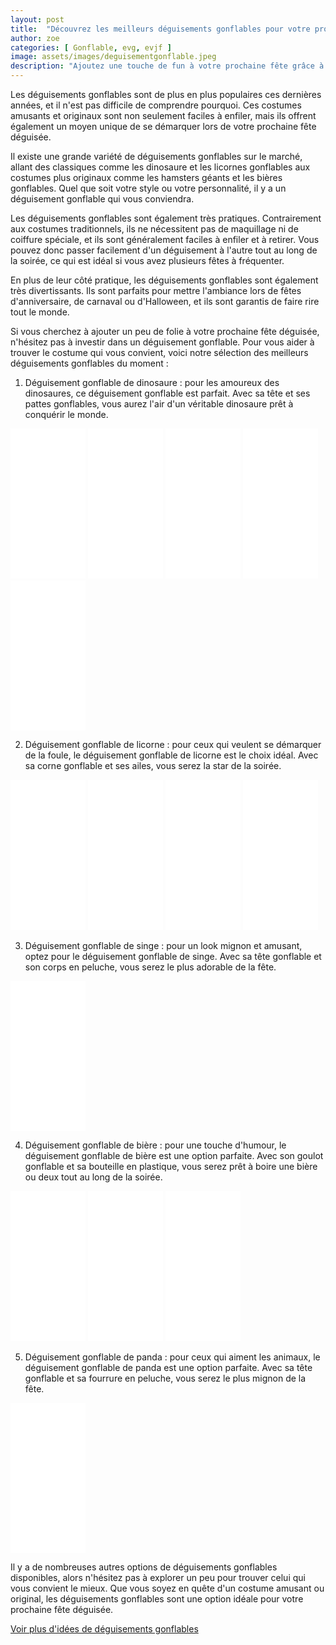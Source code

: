 ```yaml
---
layout: post
title:  "Découvrez les meilleurs déguisements gonflables pour votre prochaine fête"
author: zoe
categories: [ Gonflable, evg, evjf ]
image: assets/images/deguisementgonflable.jpeg 
description: "Ajoutez une touche de fun à votre prochaine fête grâce à notre sélection des meilleurs déguisements gonflables. Que vous soyez à la recherche d'un déguisement original, amusant ou effrayant, nous avons rassemblé pour vous une liste des déguisements gonflables les plus populaires. Faites votre choix parmi notre sélection et préparez-vous à passer une soirée inoubliable !"
---
```

Les déguisements gonflables sont de plus en plus populaires ces dernières années, et il n'est pas difficile de comprendre pourquoi. Ces costumes amusants et originaux sont non seulement faciles à enfiler, mais ils offrent également un moyen unique de se démarquer lors de votre prochaine fête déguisée.

Il existe une grande variété de déguisements gonflables sur le marché, allant des classiques comme les dinosaure et les licornes gonflables aux costumes plus originaux comme les hamsters géants et les bières gonflables. Quel que soit votre style ou votre personnalité, il y a un déguisement gonflable qui vous conviendra.

Les déguisements gonflables sont également très pratiques. Contrairement aux costumes traditionnels, ils ne nécessitent pas de maquillage ni de coiffure spéciale, et ils sont généralement faciles à enfiler et à retirer. Vous pouvez donc passer facilement d'un déguisement à l'autre tout au long de la soirée, ce qui est idéal si vous avez plusieurs fêtes à fréquenter.

En plus de leur côté pratique, les déguisements gonflables sont également très divertissants. Ils sont parfaits pour mettre l'ambiance lors de fêtes d'anniversaire, de carnaval ou d'Halloween, et ils sont garantis de faire rire tout le monde.

Si vous cherchez à ajouter un peu de folie à votre prochaine fête déguisée, n'hésitez pas à investir dans un déguisement gonflable. Pour vous aider à trouver le costume qui vous convient, voici notre sélection des meilleurs déguisements gonflables du moment :

1. Déguisement gonflable de dinosaure : pour les amoureux des dinosaures, ce déguisement gonflable est parfait. Avec sa tête et ses pattes gonflables, vous aurez l'air d'un véritable dinosaure prêt à conquérir le monde.

<iframe sandbox="allow-popups allow-scripts allow-modals allow-forms allow-same-origin" style="width:120px;height:240px;" marginwidth="0" marginheight="0" scrolling="no" frameborder="0" src="//ws-eu.amazon-adsystem.com/widgets/q?ServiceVersion=20070822&OneJS=1&Operation=GetAdHtml&MarketPlace=FR&source=ss&ref=as_ss_li_til&ad_type=product_link&tracking_id=costumehall0c-21&marketplace=amazon&region=FR&placement=B09Q34DBDL&asins=B09Q34DBDL&linkId=106653d8ce0c064b1647c651c04b5592&show_border=true&link_opens_in_new_window=true"></iframe>
<iframe sandbox="allow-popups allow-scripts allow-modals allow-forms allow-same-origin" style="width:120px;height:240px;" marginwidth="0" marginheight="0" scrolling="no" frameborder="0" src="//ws-eu.amazon-adsystem.com/widgets/q?ServiceVersion=20070822&OneJS=1&Operation=GetAdHtml&MarketPlace=FR&source=ss&ref=as_ss_li_til&ad_type=product_link&tracking_id=costumehall0c-21&marketplace=amazon&region=FR&placement=B07NY5NGBK&asins=B07NY5NGBK&linkId=7ca7758b5f10e1d89200030e2f961fba&show_border=true&link_opens_in_new_window=true"></iframe>
<iframe sandbox="allow-popups allow-scripts allow-modals allow-forms allow-same-origin" style="width:120px;height:240px;" marginwidth="0" marginheight="0" scrolling="no" frameborder="0" src="//ws-eu.amazon-adsystem.com/widgets/q?ServiceVersion=20070822&OneJS=1&Operation=GetAdHtml&MarketPlace=FR&source=ss&ref=as_ss_li_til&ad_type=product_link&tracking_id=costumehall0c-21&marketplace=amazon&region=FR&placement=B0BGHJMDV2&asins=B0BGHJMDV2&linkId=669bfc73f901599537193e63fb51360b&show_border=true&link_opens_in_new_window=true"></iframe>
<iframe sandbox="allow-popups allow-scripts allow-modals allow-forms allow-same-origin" style="width:120px;height:240px;" marginwidth="0" marginheight="0" scrolling="no" frameborder="0" src="//ws-eu.amazon-adsystem.com/widgets/q?ServiceVersion=20070822&OneJS=1&Operation=GetAdHtml&MarketPlace=FR&source=ss&ref=as_ss_li_til&ad_type=product_link&tracking_id=costumehall0c-21&marketplace=amazon&region=FR&placement=B0B2DQ9SWP&asins=B0B2DQ9SWP&linkId=8ccc6d1ec53570d0554dfaf5fba52b53&show_border=true&link_opens_in_new_window=true"></iframe>
<iframe sandbox="allow-popups allow-scripts allow-modals allow-forms allow-same-origin" style="width:120px;height:240px;" marginwidth="0" marginheight="0" scrolling="no" frameborder="0" src="//ws-eu.amazon-adsystem.com/widgets/q?ServiceVersion=20070822&OneJS=1&Operation=GetAdHtml&MarketPlace=FR&source=ss&ref=as_ss_li_til&ad_type=product_link&tracking_id=costumehall0c-21&marketplace=amazon&region=FR&placement=B08YRKWTTQ&asins=B08YRKWTTQ&linkId=de34d347fe03f5d57e99ec4d10af4977&show_border=true&link_opens_in_new_window=true"></iframe>

2. Déguisement gonflable de licorne : pour ceux qui veulent se démarquer de la foule, le déguisement gonflable de licorne est le choix idéal. Avec sa corne gonflable et ses ailes, vous serez la star de la soirée.
<iframe sandbox="allow-popups allow-scripts allow-modals allow-forms allow-same-origin" style="width:120px;height:240px;" marginwidth="0" marginheight="0" scrolling="no" frameborder="0" src="//ws-eu.amazon-adsystem.com/widgets/q?ServiceVersion=20070822&OneJS=1&Operation=GetAdHtml&MarketPlace=FR&source=ss&ref=as_ss_li_til&ad_type=product_link&tracking_id=costumehall0c-21&marketplace=amazon&region=FR&placement=B078WT4TMQ&asins=B078WT4TMQ&linkId=4793fa80d495a7c49c8eb8f0103152aa&show_border=true&link_opens_in_new_window=true"></iframe>
<iframe sandbox="allow-popups allow-scripts allow-modals allow-forms allow-same-origin" style="width:120px;height:240px;" marginwidth="0" marginheight="0" scrolling="no" frameborder="0" src="//ws-eu.amazon-adsystem.com/widgets/q?ServiceVersion=20070822&OneJS=1&Operation=GetAdHtml&MarketPlace=FR&source=ss&ref=as_ss_li_til&ad_type=product_link&tracking_id=costumehall0c-21&marketplace=amazon&region=FR&placement=B0763RW7H5&asins=B0763RW7H5&linkId=916ec7b6a0a86eaa8642e859d878e22d&show_border=true&link_opens_in_new_window=true"></iframe>
<iframe sandbox="allow-popups allow-scripts allow-modals allow-forms allow-same-origin" style="width:120px;height:240px;" marginwidth="0" marginheight="0" scrolling="no" frameborder="0" src="//ws-eu.amazon-adsystem.com/widgets/q?ServiceVersion=20070822&OneJS=1&Operation=GetAdHtml&MarketPlace=FR&source=ss&ref=as_ss_li_til&ad_type=product_link&tracking_id=costumehall0c-21&marketplace=amazon&region=FR&placement=B016AKVYNU&asins=B016AKVYNU&linkId=c2bfc513a9c553899296ae63f1504f01&show_border=true&link_opens_in_new_window=true"></iframe>
<iframe sandbox="allow-popups allow-scripts allow-modals allow-forms allow-same-origin" style="width:120px;height:240px;" marginwidth="0" marginheight="0" scrolling="no" frameborder="0" src="//ws-eu.amazon-adsystem.com/widgets/q?ServiceVersion=20070822&OneJS=1&Operation=GetAdHtml&MarketPlace=FR&source=ss&ref=as_ss_li_til&ad_type=product_link&tracking_id=costumehall0c-21&marketplace=amazon&region=FR&placement=B087TTZGP1&asins=B087TTZGP1&linkId=6482dae5908d4aa852480c22a54817da&show_border=true&link_opens_in_new_window=true"></iframe>

3. Déguisement gonflable de singe : pour un look mignon et amusant, optez pour le déguisement gonflable de singe. Avec sa tête gonflable et son corps en peluche, vous serez le plus adorable de la fête.
<iframe sandbox="allow-popups allow-scripts allow-modals allow-forms allow-same-origin" style="width:120px;height:240px;" marginwidth="0" marginheight="0" scrolling="no" frameborder="0" src="//ws-eu.amazon-adsystem.com/widgets/q?ServiceVersion=20070822&OneJS=1&Operation=GetAdHtml&MarketPlace=FR&source=ss&ref=as_ss_li_til&ad_type=product_link&tracking_id=costumehall0c-21&marketplace=amazon&region=FR&placement=B0B717Z8MD&asins=B0B717Z8MD&linkId=11cff4b6d252994acf74b699359f26da&show_border=true&link_opens_in_new_window=true"></iframe>

4. Déguisement gonflable de bière : pour une touche d'humour, le déguisement gonflable de bière est une option parfaite. Avec son goulot gonflable et sa bouteille en plastique, vous serez prêt à boire une bière ou deux tout au long de la soirée.
<iframe sandbox="allow-popups allow-scripts allow-modals allow-forms allow-same-origin" style="width:120px;height:240px;" marginwidth="0" marginheight="0" scrolling="no" frameborder="0" src="//ws-eu.amazon-adsystem.com/widgets/q?ServiceVersion=20070822&OneJS=1&Operation=GetAdHtml&MarketPlace=FR&source=ss&ref=as_ss_li_til&ad_type=product_link&tracking_id=costumehall0c-21&marketplace=amazon&region=FR&placement=B001CRM4PE&asins=B001CRM4PE&linkId=901bd8744020ec11bf5a88e837dd9809&show_border=true&link_opens_in_new_window=true"></iframe>
<iframe sandbox="allow-popups allow-scripts allow-modals allow-forms allow-same-origin" style="width:120px;height:240px;" marginwidth="0" marginheight="0" scrolling="no" frameborder="0" src="//ws-eu.amazon-adsystem.com/widgets/q?ServiceVersion=20070822&OneJS=1&Operation=GetAdHtml&MarketPlace=FR&source=ss&ref=as_ss_li_til&ad_type=product_link&tracking_id=costumehall0c-21&marketplace=amazon&region=FR&placement=B0158DWU6K&asins=B0158DWU6K&linkId=0da8d3b98cb473415f020869daa9a2e3&show_border=true&link_opens_in_new_window=true"></iframe>
<iframe sandbox="allow-popups allow-scripts allow-modals allow-forms allow-same-origin" style="width:120px;height:240px;" marginwidth="0" marginheight="0" scrolling="no" frameborder="0" src="//ws-eu.amazon-adsystem.com/widgets/q?ServiceVersion=20070822&OneJS=1&Operation=GetAdHtml&MarketPlace=FR&source=ss&ref=as_ss_li_til&ad_type=product_link&tracking_id=costumehall0c-21&marketplace=amazon&region=FR&placement=B01N4LAWSG&asins=B01N4LAWSG&linkId=6fc9d1bcf16360c6234f6c434b4346cf&show_border=true&link_opens_in_new_window=true"></iframe>

5. Déguisement gonflable de panda : pour ceux qui aiment les animaux, le déguisement gonflable de panda est une option parfaite. Avec sa tête gonflable et sa fourrure en peluche, vous serez le plus mignon de la fête.
<iframe sandbox="allow-popups allow-scripts allow-modals allow-forms allow-same-origin" style="width:120px;height:240px;" marginwidth="0" marginheight="0" scrolling="no" frameborder="0" src="//ws-eu.amazon-adsystem.com/widgets/q?ServiceVersion=20070822&OneJS=1&Operation=GetAdHtml&MarketPlace=FR&source=ss&ref=as_ss_li_til&ad_type=product_link&tracking_id=costumehall0c-21&marketplace=amazon&region=FR&placement=B06XKT5RBT&asins=B06XKT5RBT&linkId=39e96226e6b75148e23b699e048722b5&show_border=true&link_opens_in_new_window=true"></iframe>

Il y a de nombreuses autres options de déguisements gonflables disponibles, alors n'hésitez pas à explorer un peu pour trouver celui qui vous convient le mieux. Que vous soyez en quête d'un costume amusant ou original, les déguisements gonflables sont une option idéale pour votre prochaine fête déguisée.

<a target="_blank" href="https://www.amazon.fr/gp/search?ie=UTF8&tag=costumehall0c-21&linkCode=ur2&linkId=bdf87c38f6e49c257298c8698702935d&camp=1642&creative=6746&index=toys&keywords=déguisements gonflables ">Voir plus d'idées de déguisements gonflables</a>